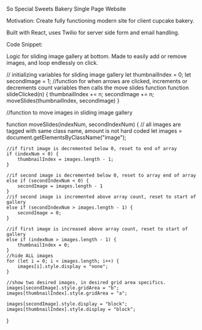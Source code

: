 So Special Sweets Bakery Single Page Website

Motivation: Create fully functioning modern site for client cupcake bakery.

Built with React, uses Twilio for server side form and email handling.

Code Snippet:

Logic for sliding image gallery at bottom. Made to easily add or remove images, and loop endlessly on click.

// initializing variables for sliding image gallery
let thumbnailIndex = 0;
let secondImage = 1;
//function for when arrows are clicked, increments or decrements count variables then calls the move slides function
function slideClicked(n) {
    thumbnailIndex += n;
    secondImage += n;
    moveSlides(thumbnailIndex, secondImage)
}

//function to move images in sliding image gallery

function moveSlides(indexNum, secondIndexNum) {
    // all images are tagged with same class name, amount is not hard coded
    let images = document.getElementsByClassName("image");

    //if first image is decremented below 0, reset to end of array
    if (indexNum < 0) {
        thumbnailIndex = images.length - 1;
    }

    //if second image is decremented below 0, reset to array end of array
    else if (secondIndexNum < 0) {
        secondImage = images.length - 1
    }
    //if second image is incremented above array count, reset to start of gallery
    else if (secondIndexNum > images.length - 1) {
        secondImage = 0;
    }

    //if first image is increased above array count, reset to start of gallery
    else if (indexNum > images.length - 1) {
        thumbnailIndex = 0;
    }
    //hide ALL images
    for (let i = 0; i < images.length; i++) {
        images[i].style.display = "none";
    }

    //show two desired images, in desired grid area specifics.
    images[secondImage].style.gridArea = "b";
    images[thumbnailIndex].style.gridArea = "a";

    images[secondImage].style.display = "block";
    images[thumbnailIndex].style.display = "block";
}
